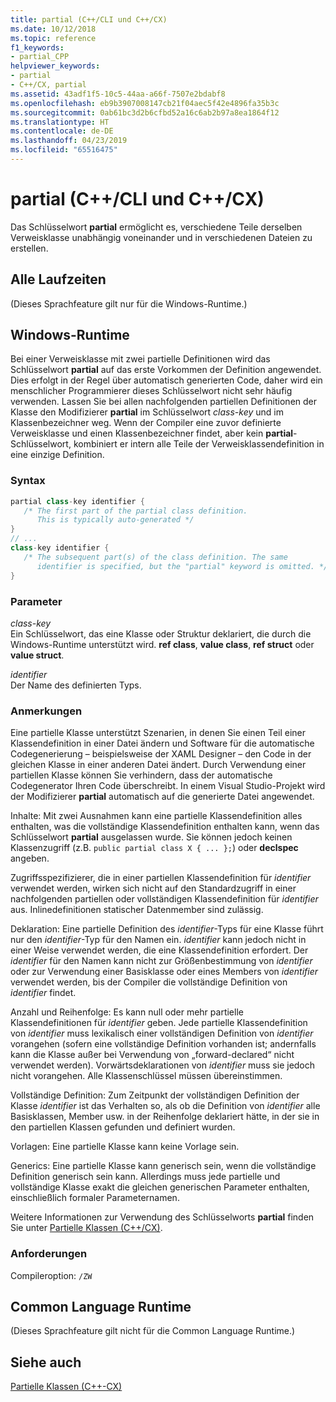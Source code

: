```yaml
---
title: partial (C++/CLI und C++/CX)
ms.date: 10/12/2018
ms.topic: reference
f1_keywords:
- partial_CPP
helpviewer_keywords:
- partial
- C++/CX, partial
ms.assetid: 43adf1f5-10c5-44aa-a66f-7507e2bdabf8
ms.openlocfilehash: eb9b3907008147cb21f04aec5f42e4896fa35b3c
ms.sourcegitcommit: 0ab61bc3d2b6cfbd52a16c6ab2b97a8ea1864f12
ms.translationtype: HT
ms.contentlocale: de-DE
ms.lasthandoff: 04/23/2019
ms.locfileid: "65516475"
---
```

# <a name="partial--ccli-and-ccx"></a>partial (C++/CLI und C++/CX)

Das Schlüsselwort **partial** ermöglicht es, verschiedene Teile derselben Verweisklasse unabhängig voneinander und in verschiedenen Dateien zu erstellen.

## <a name="all-runtimes"></a>Alle Laufzeiten

(Dieses Sprachfeature gilt nur für die Windows-Runtime.)

## <a name="windows-runtime"></a>Windows-Runtime

Bei einer Verweisklasse mit zwei partielle Definitionen wird das Schlüsselwort **partial** auf das erste Vorkommen der Definition angewendet. Dies erfolgt in der Regel über automatisch generierten Code, daher wird ein menschlicher Programmierer dieses Schlüsselwort nicht sehr häufig verwenden. Lassen Sie bei allen nachfolgenden partiellen Definitionen der Klasse den Modifizierer **partial** im Schlüsselwort *class-key* und im Klassenbezeichner weg. Wenn der Compiler eine zuvor definierte Verweisklasse und einen Klassenbezeichner findet, aber kein **partial**-Schlüsselwort, kombiniert er intern alle Teile der Verweisklassendefinition in eine einzige Definition.

### <a name="syntax"></a>Syntax

```cpp
partial class-key identifier {
   /* The first part of the partial class definition.
      This is typically auto-generated */
}
// ...
class-key identifier {
   /* The subsequent part(s) of the class definition. The same
      identifier is specified, but the "partial" keyword is omitted. */
}
```

### <a name="parameters"></a>Parameter

*class-key*<br/>
Ein Schlüsselwort, das eine Klasse oder Struktur deklariert, die durch die Windows-Runtime unterstützt wird. **ref class**, **value class**, **ref struct** oder **value struct**.

*identifier*<br/>
Der Name des definierten Typs.

### <a name="remarks"></a>Anmerkungen

Eine partielle Klasse unterstützt Szenarien, in denen Sie einen Teil einer Klassendefinition in einer Datei ändern und Software für die automatische Codegenerierung – beispielsweise der XAML Designer – den Code in der gleichen Klasse in einer anderen Datei ändert. Durch Verwendung einer partiellen Klasse können Sie verhindern, dass der automatische Codegenerator Ihren Code überschreibt. In einem Visual Studio-Projekt wird der Modifizierer **partial** automatisch auf die generierte Datei angewendet.

Inhalte: Mit zwei Ausnahmen kann eine partielle Klassendefinition alles enthalten, was die vollständige Klassendefinition enthalten kann, wenn das Schlüsselwort **partial** ausgelassen wurde. Sie können jedoch keinen Klassenzugriff (z.B. `public partial class X { ... };`) oder **declspec** angeben.

Zugriffsspezifizierer, die in einer partiellen Klassendefinition für *identifier* verwendet werden, wirken sich nicht auf den Standardzugriff in einer nachfolgenden partiellen oder vollständigen Klassendefinition für *identifier* aus. Inlinedefinitionen statischer Datenmember sind zulässig.

Deklaration: Eine partielle Definition des *identifier*-Typs für eine Klasse führt nur den *identifier*-Typ für den Namen ein. *identifier* kann jedoch nicht in einer Weise verwendet werden, die eine Klassendefinition erfordert. Der *identifier* für den Namen kann nicht zur Größenbestimmung von *identifier* oder zur Verwendung einer Basisklasse oder eines Members von *identifier* verwendet werden, bis der Compiler die vollständige Definition von *identifier* findet.

Anzahl und Reihenfolge: Es kann null oder mehr partielle Klassendefinitionen für *identifier* geben. Jede partielle Klassendefinition von *identifier* muss lexikalisch einer vollständigen Definition von *identifier* vorangehen (sofern eine vollständige Definition vorhanden ist; andernfalls kann die Klasse außer bei Verwendung von „forward-declared“ nicht verwendet werden). Vorwärtsdeklarationen von *identifier* muss sie jedoch nicht vorangehen. Alle Klassenschlüssel müssen übereinstimmen.

Vollständige Definition: Zum Zeitpunkt der vollständigen Definition der Klasse *identifier* ist das Verhalten so, als ob die Definition von *identifier* alle Basisklassen, Member usw. in der Reihenfolge deklariert hätte, in der sie in den partiellen Klassen gefunden und definiert wurden.

Vorlagen: Eine partielle Klasse kann keine Vorlage sein.

Generics: Eine partielle Klasse kann generisch sein, wenn die vollständige Definition generisch sein kann. Allerdings muss jede partielle und vollständige Klasse exakt die gleichen generischen Parameter enthalten, einschließlich formaler Parameternamen.

Weitere Informationen zur Verwendung des Schlüsselworts **partial** finden Sie unter [Partielle Klassen (C++/CX)](http://go.microsoft.com/fwlink/p/?LinkId=249023).

### <a name="requirements"></a>Anforderungen

Compileroption: `/ZW`

## <a name="common-language-runtime"></a>Common Language Runtime

(Dieses Sprachfeature gilt nicht für die Common Language Runtime.)

## <a name="see-also"></a>Siehe auch

[Partielle Klassen (C++-CX)](http://go.microsoft.com/fwlink/p/?LinkId=249023)